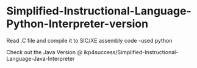 # Simplified-Instructional-Language-Python-Interpreter-version
Read .C file and compile it to SIC/XE assembly code -used python

Check out the Java Version @ ikp4success/Simplified-Instructional-Language-Java-Interpreter
